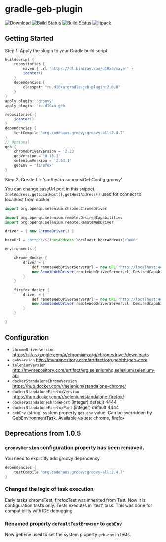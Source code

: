 # gradle-geb-plugin

[![Download](https://api.bintray.com/packages/d10xa/maven/ru.d10xa%3Agradle-geb-plugin/images/download.svg) ](https://bintray.com/d10xa/maven/ru.d10xa%3Agradle-geb-plugin/_latestVersion)
[![Build Status](https://travis-ci.org/d10xa/gradle-geb-plugin.svg?branch=master)](https://travis-ci.org/d10xa/gradle-geb-plugin)
[![Build Status](https://snap-ci.com/d10xa/gradle-geb-plugin/branch/master/build_image)](https://snap-ci.com/d10xa/gradle-geb-plugin/branch/master)
[![jitpack](https://jitpack.io/v/ru.d10xa/gradle-geb-plugin.svg)](https://jitpack.io/#ru.d10xa/gradle-geb-plugin)

## Getting Started

Step 1: Apply the plugin to your Gradle build script

```groovy
buildscript {
    repositories {
        maven { url 'https://dl.bintray.com/d10xa/maven' }
        jcenter()
    }
    dependencies {
        classpath "ru.d10xa:gradle-geb-plugin:2.0.0"
    }
}
apply plugin: 'groovy'
apply plugin: 'ru.d10xa.geb'

repositories {
    jcenter()
}
dependencies {
    testCompile "org.codehaus.groovy:groovy-all:2.4.7"
}
// Optional
geb {
    chromeDriverVersion = '2.23'
    gebVersion = '0.13.1'
    seleniumVersion = '2.53.1'
    gebEnv = 'firefox'
}
```

Step 2: Create file 'src/test/resources/GebConfig.groovy'

You can change baseUrl port in this snippet.
`InetAddress.getLocalHost().getHostAddress()` used for connect to localhost from docker

```groovy
import org.openqa.selenium.chrome.ChromeDriver

import org.openqa.selenium.remote.DesiredCapabilities
import org.openqa.selenium.remote.RemoteWebDriver

driver = { new ChromeDriver() }

baseUrl = "http://${InetAddress.localHost.hostAddress}:8080"

environments {

    chrome_docker {
        driver = {
            def remoteWebDriverServerUrl = new URL("http://localhost:4444/wd/hub")
            new RemoteWebDriver(remoteWebDriverServerUrl, DesiredCapabilities.chrome())
        }
    }

    firefox_docker {
        driver = {
            def remoteWebDriverServerUrl = new URL("http://localhost:4444/wd/hub")
            new RemoteWebDriver(remoteWebDriverServerUrl, DesiredCapabilities.firefox())
        }
    }

}
```

## Configuration

- `chromeDriverVersion` https://sites.google.com/a/chromium.org/chromedriver/downloads
- `gebVersion` http://mvnrepository.com/artifact/org.gebish/geb-core
- `seleniumVersion` http://mvnrepository.com/artifact/org.seleniumhq.selenium/selenium-api
- `dockerStandaloneChromeVersion` https://hub.docker.com/r/selenium/standalone-chrome/
- `dockerStandaloneFirefoxVersion` https://hub.docker.com/r/selenium/standalone-firefox/
- `dockerStandaloneChromePort` (integer) default 4444
- `dockerStandaloneFirefoxPort` (integer) default 4444
- `gebEnv` (string) system property `geb.env` value. 
Can be overridden by GebEnvironmentTask. Available values: chrome, firefox

## Deprecations from 1.0.5

### `groovyVersion` configuration property has been removed. 

You need to explicitly add groovy dependency. 

```gradle
dependencies {
    testCompile "org.codehaus.groovy:groovy-all:2.4.7"
}
```

### Changed the logic of task execution

Early tasks chromeTest, firefoxTest was inherited from Test. 
Now it is configuration tasks only. Tests executes in `test' task.
This was done for compatibility with IDE debugging.

### Renamed property `defaultTestBrowser` to `gebEnv`

Now gebEnv used to set the system property `geb.env` in tests.
